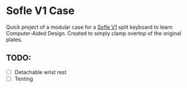 # Sofle V1 Case

Quick project of a modular case for a [Sofle V1](https://github.com/josefadamcik/SofleKeyboard) split keyboard to learn Computer-Aided Design. Created to simply clamp overtop of the original plates.

## TODO:

- [ ] Detachable wrist rest
- [ ] Tenting